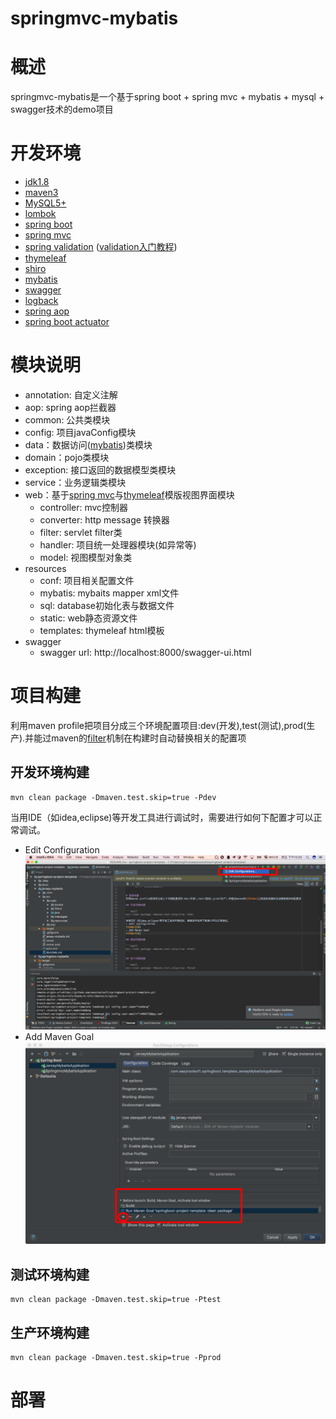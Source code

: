 springmvc-mybatis
================================================

# 概述
springmvc-mybatis是一个基于spring boot + spring mvc +  mybatis + mysql + swagger技术的demo项目

# 开发环境
- [jdk1.8][]
- [maven3][]
- [MySQL5+][]
- [lombok][]
- [spring boot][] 
- [spring mvc][]
- [spring validation][] ([validation入门教程][])
- [thymeleaf][] 
- [shiro][]
- [mybatis][]
- [swagger][]
- [logback][]
- [spring aop][]
- [spring boot actuator][]

# 模块说明
- annotation: 自定义注解
- aop: spring aop拦截器
- common: 公共类模块
- config: 项目javaConfig模块
- data：数据访问([mybatis][])类模块
- domain：pojo类模块
- exception: 接口返回的数据模型类模块
- service：业务逻辑类模块
- web：基于[spring mvc][]与[thymeleaf][]模版视图界面模块
    - controller: mvc控制器
    - converter: http message 转换器
    - filter: servlet filter类
    - handler: 项目统一处理器模块(如异常等)
    - model: 视图模型对象类
- resources
    - conf: 项目相关配置文件
    - mybatis: mybaits mapper xml文件
    - sql: database初始化表与数据文件
    - static: web静态资源文件
    - templates: thymeleaf html模板
- swagger
    - swagger url: http://localhost:8000/swagger-ui.html

# 项目构建
利用maven profile把项目分成三个环境配置项目:dev(开发),test(测试),prod(生产).并能过maven的[filter][]机制在构建时自动替换相关的配置项

## 开发环境构建

```shell
mvn clean package -Dmaven.test.skip=true -Pdev
```
当用IDE（如idea,eclipse)等开发工具进行调试时，需要进行如何下配置才可以正常调试。
- Edit Configuration  
![img-1][]  
- Add Maven Goal   
![img-2][]

## 测试环境构建

```shell
mvn clean package -Dmaven.test.skip=true -Ptest
```

## 生产环境构建

```shell
mvn clean package -Dmaven.test.skip=true -Pprod
```

# 部署 

[jdk1.8]: http://www.oracle.com/technetwork/java/javase/downloads/jdk8-downloads-2133151.html
[maven3]: http://maven.apache.org/download.cgi
[lombok]: https://projectlombok.org/download.html
[tomcat8+]: http://tomcat.apache.org/
[MySQL5+]: http://dev.mysql.com/downloads/mysql/
[spring]: http://docs.spring.io/spring/docs/current/spring-framework-reference/htmlsingle/
[spring boot]: http://docs.spring.io/spring-boot/docs/current/reference/htmlsingle/
[spring mvc]: http://docs.spring.io/spring/docs/current/spring-framework-reference/htmlsingle/#mvc
[mybatis]: http://www.mybatis.org/mybatis-3/
[swagger]: http://swagger.io/
[logback]: https://logback.qos.ch/manual/
[thymeleaf]: http://www.thymeleaf.org/
[shiro]: http://shiro.apache.org/
[filter]: https://buzheng.org/maven-profile-for-multiple-enviroments.html
[spring validation]: http://docs.spring.io/spring-framework/docs/current/spring-framework-reference/htmlsingle/#validation
[validation入门教程]: http://jinnianshilongnian.iteye.com/blog/1990081
[spring aop]: http://docs.spring.io/spring/docs/current/spring-framework-reference/htmlsingle/#aop
[spring boot actuator]: http://docs.spring.io/spring-boot/docs/current/reference/htmlsingle/#production-ready

[img-1]: https://raw.githubusercontent.com/easytoolsoft/springboot-project-template/master/docs/assets/images/img-1.png
[img-2]: https://raw.githubusercontent.com/easytoolsoft/springboot-project-template/master/docs/assets/images/img-2.png